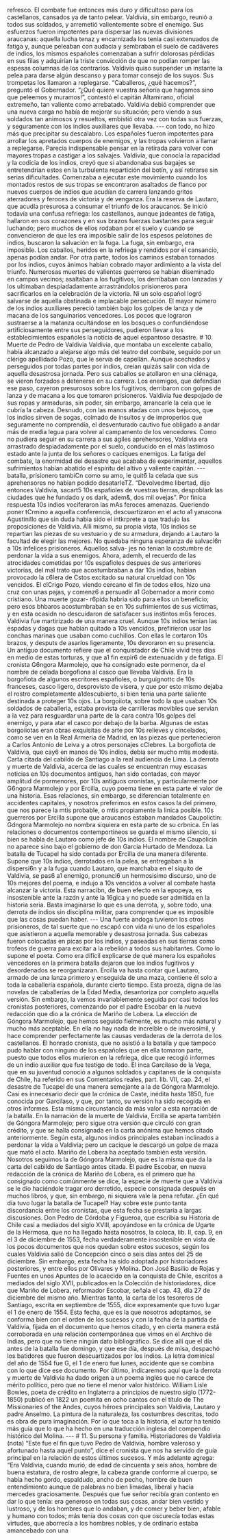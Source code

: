 refresco. El combate fue entonces más duro y dificultoso para los castellanos, cansados ya de tanto pelear. Valdivia, sin embargo, reunió a todos sus soldados, y arremetió valientemente sobre el enemigo. Sus esfuerzos fueron impotentes para dispersar las nuevas divisiones araucanas: aquella lucha tenaz y encarnizada los tenía casi extenuados de fatiga y, aunque peleaban con audacia y sembraban el suelo de cadáveres de indios, los mismos españoles comenzaban a sufrir dolorosas pérdidas en sus filas y adquirían la triste convicción de que no podían romper las espesas columnas de los contrarios. Valdivia quiso suspender un instante la pelea para darse algún descanso y para tomar consejo de los suyos. Sus trompetas los llamaron a replegarse. “Caballeros, ¿qué hacemos?”, preguntó el Gobernador. “¿Qué quiere vuestra señoría que hagamos sino que peleemos y muramos!”, contestó el capitán Altamirano, oficial extremeño, tan valiente como arrebatado. Valdivia debió comprender que una nueva carga no había de mejorar su situación; pero viendo a sus soldados tan animosos y resueltos, embistió otra vez con todas sus fuerzas, y seguramente con los indios auxiliares que llevaba. --- con todo, no hizo más que precipitar su descalabro. Los españoles fueron impotentes para arrollar los apretados cuerpos de enemigos, y las tropas volvieron a llamar a replegarse. Parecia indispensable pensar en la retirada para volver con mayores tropas a castigar a los salvajes. Valdivia, que conocía la rapacidad y la codicia de los indios, creyó que si abandonaba sus bagajes se entretendrían estos en la turbulenta repartición del botín, y así retirarse sin serias dificultades. Comenzaba a ejecutar este movimiento cuando los montados restos de sus tropas se encontraron asaltados de flanco por nuevos cuerpos de indios que acudían de carrera lanzando gritos aterradores y feroces de victoria y de venganza. Era la reserva de Lautaro, que acudía presurosa a consumar el triunfo de los araucanos. Se inició todavía una confusa refriega: los castellanos, aunque jadeantes de fatiga, hallaron en sus corazones y en sus brazos fuerzas bastantes para seguir luchando; pero muchos de ellos rodaban por el suelo y cuando se convencieron de que les era imposible salir de los espesos pelotones de indios, buscaron la salvación en la fuga. La fuga, sin embargo, era imposible. Los caballos, heridos en la refriega y rendidos por el cansancio, apenas podían andar. Por otra parte, todos los caminos estaban tornados por los indios, cuyos ánimos habían cobrado mayor ardimiento a la vista del triunfo. Numerosas muertes de valientes guerreros se habían diseminado en campos vecinos; asaltaban a los fugitivos, los derribaban con lanzadas y los ultimaban despiadadamente arrastrándolos prisioneros para sacrificarlos en la celebración de la victoria. Ni un solo español logró salvarse de aquella obstinada e implacable persecución. El mayor número de los indios auxiliares pereció también bajo los golpes de lanza y de macana de los sanguinarios vencedores. Los pocos que lograron sustraerse a la matanza ocultándose en los bosques o confundiéndose artificiosamente entre sus perseguidores, pudieron llevar a los establecimientos españoles la noticia de aquel espantoso desastre. # 10. Muerte de Pedro de Valdivia Valdivia, que montaba un excelente caballo, había alcanzado a alejarse algo más del teatro del combate, seguido por un clérigo apellidado Pozo, que le servía de capellán. Aunque acechados y perseguidos por todas partes por indios, creían quizás salir con vida de aquella desastrosa jornada. Pero sus caballos se atollaron en una ciénaga, se vieron forzados a detenerse en su carrera. Los enemigos, que defendían ese paso, cayeron presurosos sobre los fugitivos, derribaron con golpes de lanza y de macana a los que tomaron prisioneros. Valdivia fue despojado de sus ropas y armaduras, sin poder, sin embargo, arrancarle la cela que le cubría la cabeza. Desnudo, con las manos atadas con unos bejucos, que los indios sirven de sogas, colmado de insultos y de improperios que seguramente no comprendía, el desventurado cautivo fue obligado a andar más de media legua para volver al campamento de los vencedores. Como no pudiera seguir en su carrera a sus ágiles aprehensores, Valdivia era arrastrado despiadadamente por el suelo, conducido en el más lastimoso estado ante la junta de los señores o caciques enemigos. La fatiga del combate, la enormidad del desastre que acababa de experimentar, aquellos sufrimientos habían abatido el espíritu del altivo y valiente capitán. --- batalla, prisionero tambiCn como su amo, le quit6 la celada que sus aprehensores no habian podido desatarleTZ. “Devolvedme libertad, dijo entonces Valdivia, sacart5 10s espafioles de vuestras tierras, despoblark las ciudades que he fundado y os dark, adem&#x26;, dos mil ovejas”. Por finica respuesta 10s indios vociferaron las mAs feroces amenazas. Queriendo poner tCrmino a aquella conferencia, descuartizaron en el acto a1 yanacona Agustinillo que sin duda habia sido el intkrprete a que tradujo las proposiciones de Valdivia. Alli mismo, su propia vista, 10s indios se repartian las piezas de su vestuario y de su armadura, dejando a Lautaro la facultad de elegir las mejores. No quedaba ninguna esperanza de salvaci6n a 10s infelices prisioneros. Aquellos salva- jes no tenian la costumbre de perdonar la vida a sus enemigos. Ahora, ademh, el recuerdo de las atrocidades cometidas por 10s espafioles despues de sus anteriores victorias, del mal trato que acostumbraban a dar 10s indios, habian provocado la c6lera de Cstos excitado su natural crueldad con 10s vencidos. El clCrigo Pozo, viendo cercano el fin de todos ellos, hizo una cruz con unas pajas, y comenz6 a persuadir a1 Gobernador a morir como cristiano. Una muerte gozar- r6pida habria sido para ellos un beneficio; pero esos bhbaros acostumbraban se en 10s sufrimientos de sus victimas, y en esta ocasidn no descuidaron de satisfacer sus instintos m6s feroces. Valdivia fue martirizado de una manera cruel. Aunque 10s indios tenian las espadas y dagas que habian quitado a 10s vencidos, prefirieron usar las conchas marinas que usaban como cuchillos. Con ellas le cortaron 10s brazos, y desputs de asarlos ligeramente, 10s devoraron en su presencia. Un antiguo documento refiere que el conquistador de Chile vivid tres dias en medio de estas torturas, y que a1 fin expir6 de extenuacidn y de fatiga. El cronista G6ngora Marmolejo, que ha consignado este pormenor, da el nombre de celada borgofiona al casco que llevaba Valdivia. Era la borgofiota de algunos escritores espafioles, o burguignottc de 10s franceses, casco ligero, desprovisto de visera, y que por esto mismo dejaba el rostro completamente a1descubierto, si bien tenia una parte saliente destinada a proteger 10s ojos. La borgoiiota, sobre todo la que usaban 10s soldados de caballeria, estaba provista de carrilleras movibles que servian a la vez para resguardar una parte de la cara contra 10s golpes del enemigo, y para atar el casco por debajo de la barba. Algunas de estas borgoiiotas eran obras exquisitas de arte por 10s relieves y cincelados, como se ven en la Real Armeria de Madrid, en las piezas que pertenecieron a Carlos Antonio de Leiva y a otros personajes cClebres. La borgofiota de Valdivia, que cay6 en manos de 10s indios, debia ser mucho mtis modesta. Carta citada del cabildo de Santiago a la real audiencia de Lima. La derrota y muerte de Valdivia, acerca de las cuales se encuentran muy escasas noticias en 10s documentos antiguos, han sido contadas, con mayor amplitud de pormenores, por 10s antiguos cronistas, y particularmente por G6ngora Marmolejo y por Ercilla, cuyo poema tiene en esta parte el valor de una historia. Esas relaciones, sin embargo, se diferencian totalmente en accidentes capitales, y nosotros preferimos en estos casos la del primero, que nos parece la mtis probable, o mtis propiamente la linica posible. 10s guerreros por Ercilla supone que araucanos estaban mandados Caupolictin: Gdngora Marmolejo no nombra siquiera en esta parte de su crbnica. En las relaciones o documentos contemportineos se guarda el mismo silencio, si bien se habla de Lautaro como jefe de 10s indios. El nombre de Caupolicin no aparece sino bajo el gobierno de don Garcia Hurtado de Mendoza. La batalla de Tucapel ha sido contada por Ercilla de una manera diferente. Supone que 10s indios, derrotados en la pelea, se entregaban a la dispersi6n y a la fuga cuando Lautaro, que marchaba en el siquito de Valdivia, se pas6 a1 enemigo, pronunci6 un hermosisimo discurso, uno de 10s mejores del poema, e indujo a 10s vencidos a volver al combate hasta alcanzar la victoria. Esta narracibn, de buen efecto en la epopeya, es insostenible ante la razdn y ante la 16gica y no puede ser admitida en la historia seria. Basta imaginarse lo que es una derrota, y, sobre todo, una derrota de indios sin disciplina militar, para comprender que es imposible que las cosas puedan haber. --- Una fuerte andoga tuvieron los otros prisioneros, de tal suerte que no escapó con vida ni uno de los españoles que asistieron a aquella memorable y desastrosa jornada. Sus cabezas fueron colocadas en picas por los indios, y paseadas en sus tierras como trofeos de guerra para excitar a la rebelión a todos sus habitantes. Como lo supone el poeta. Como era difícil explicarse de qué manera los españoles vencedores en la primera batalla dejaron que los indios fugitivos y desordenados se reorganizaran. Ercilla va hasta contar que Lautaro, armado de una lanza primero y enseguida de una maza, contiene él solo a toda la caballería española, durante cierto tiempo. Esta proeza, digna de las novelas de caballerías de la Edad Media, desantoriza por completo aquella versión. Sin embargo, la vemos invariablemente seguida por casi todos los cronistas posteriores, comenzando por el padre Escobar en la nueva redacción que dio a la crónica de Mariño de Lobera. La elección de Góngora Marmolejo, que hemos seguido fielmente, es mucho más natural y mucho más aceptable. En ella no hay nada de increíble o de inverosímil, y hace comprender perfectamente las causas verdaderas de la derrota de los castellanos. El honrado cronista, que no asistió a la batalla y que tampoco pudo hablar con ninguno de los españoles que en ella tomaron parte, puesto que todos ellos murieron en la refriega, dice que recogió informes de un indio auxiliar que fue testigo de todo. El inca Garcilaso de la Vega, que en su juventud conoció a algunos soldados y capitanes de la conquista de Chile, ha referido en sus Comentarios reales, part. lib. VII, cap. 24, el desastre de Tucapel de una manera semejante a la de Góngora Marmolejo. Casi es innecesario decir que la crónica de Caste, inédita hasta 1850, fue conocida por Garcilaso, y que, por tanto, su versión ha sido recogida en otros informes. Esta misma circunstancia da más valor a esta narración de la batalla. En la narración de la muerte de Valdivia, Ercilla se aparta también de Góngora Marmolejo; pero sigue otra versión que circuló con gran crédito, y que se halla consignada en la carta anónima que hemos citado anteriormente. Según esta, algunos indios principales estaban inclinados a perdonar la vida a Valdivia; pero un cacique le descargó un golpe de maza que mató el acto. Mariño de Lobera ha aceptado también esta versión. Nosotros seguimos la de Góngora Marmolejo, que es la misma que da la carta del cabildo de Santiago antes citada. El padre Escobar, en nueva redacción de la crónica de Mariño de Lobera, es el primero que ha consignado como comúnmente se dice, la especie de muerte que a Valdivia se le dio haciéndole tragar oro derretido, especie consignada después en muchos libros, y que, sin embargo, ni siquiera vale la pena refutar. ¿En qué día tuvo lugar la batalla de Tucapel? Hay sobre este punto tanta discordancia entre los cronistas, que esta fecha se prestaría a largas discusiones. Don Pedro de Córdoba y Figueroa, que escribía su Historia de Chile casi a mediados del siglo XVIII, apoyándose en la crónica de Ugarte de la Hermosa, que no ha llegado hasta nosotros, la coloca, lib. II, cap. 9, en el 3 de diciembre de 1553, fecha verdaderamente insostenible en vista de los pocos documentos que nos quedan sobre estos sucesos, según los cuales Valdivia salió de Concepción cinco o seis días antes del 25 de diciembre. Sin embargo, esta fecha ha sido adoptada por historiadores posteriores, y entre ellos por Olivares y Molina. Don José Basilio de Rojas y Fuentes en unos Apuntes de lo acaecido en la conquista de Chile, escritos a mediados del siglo XVII, publicados en la Colección de historiadores, dice que Mariño de Lobera, reformador Escobar, señala el cap. 43, día 27 de diciembre del mismo año. Mientras tanto, la carta de los tesoreros de Santiago, escrita en septiembre de 1555, dice expresamente que tuvo lugar el 1 de enero de 1554. Esta fecha, que es la que nosotros adoptamos, se conforma bien con el orden de los sucesos y con la fecha de la partida de Valdivia, fijada en el documento que hemos citado, y en cierta manera está corroborada en una relación contemporánea que vimos en el Archivo de Indias, pero que no tiene ningún dato bibliográfico. Se dice allí que el día antes de la batalla fue domingo, y que ese día, después de misa, despachó los batidores que fueron descuartizados por los indios. La letra dominical del año de 1554 fue G, el 1 de enero fue lunes, accidente que se combina con lo que dice ese documento. Por último, indicaremos aquí que la derrota y muerte de Valdivia ha dado origen a un poema inglés que no carece de mérito político, pero que no tiene el menor valor histórico. William Lisle Bowles, poeta de crédito en Inglaterra a principios de nuestro siglo (1772-1850) publicó en 1822 un poemita en ocho cantos con el título de The Missionaries of the Andes, cuyos héroes principales son Valdivia, Lautaro y padre Anselmo. La pintura de la naturaleza, las costumbres descritas, todo es obra de pura imaginación. Por lo que toca a la historia, el autor ha tenido más guía que lo que ha hecho en una traducción inglesa del compendio histórico del Molina. --- # 11. Su persona y familia. Historiadores de Valdivia (nota) “Este fue el fin que tuvo Pedro de Valdivia, hombre valeroso y afortunado hasta aquel punto”, dice el cronista que nos ha servido de guía principal en la relación de estos últimos sucesos. Y más adelante agrega: “Era Valdivia, cuando murió, de edad de cincuenta y seis años, hombre de buena estatura, de rostro alegre, la cabeza grande conforme al cuerpo, se había hecho gordo, espaldudo, ancho de pecho, hombre de buen entendimiento aunque de palabras no bien limadas, liberal y hacía mercedes graciosamente. Después que fue señor recibía gran contento en dar lo que tenía: era generoso en todas sus cosas, andar bien vestido y lustroso, y de los hombres que lo andaban, y de comer y beber bien, afable y humano con todos; más tenía dos cosas con que oscurecía todas estas virtudes, que aborrecía a los hombres nobles, y de ordinario estaba amancebado con una